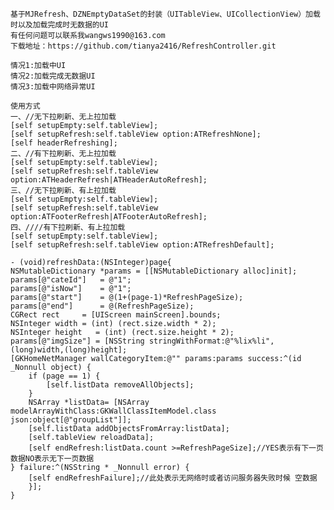     基于MJRefresh、DZNEmptyDataSet的封装（UITableView、UICollectionView）加载时以及加载完成时无数据的UI
    有任何问题可以联系我wangws1990@163.com
    下载地址：https://github.com/tianya2416/RefreshController.git
    
    情况1:加载中UI
    情况2:加载完成无数据UI
    情况3:加载中网络异常UI
    
    使用方式
    一、//无下拉刷新、无上拉加载
    [self setupEmpty:self.tableView];
    [self setupRefresh:self.tableView option:ATRefreshNone];
    [self headerRefreshing];
    二、//有下拉刷新、无上拉加载
    [self setupEmpty:self.tableView];
    [self setupRefresh:self.tableView option:ATHeaderRefresh|ATHeaderAutoRefresh];
    三、//无下拉刷新、有上拉加载
    [self setupEmpty:self.tableView];
    [self setupRefresh:self.tableView option:ATFooterRefresh|ATFooterAutoRefresh];
    四、////有下拉刷新、有上拉加载
    [self setupEmpty:self.tableView];
    [self setupRefresh:self.tableView option:ATRefreshDefault];
    
    - (void)refreshData:(NSInteger)page{
    NSMutableDictionary *params = [[NSMutableDictionary alloc]init];
    params[@"cateId"]   = @"1";
    params[@"isNow"]    = @"1";
    params[@"start"]    = @(1+(page-1)*RefreshPageSize);
    params[@"end"]      = @(RefreshPageSize);
    CGRect rect     = [UIScreen mainScreen].bounds;
    NSInteger width = (int) (rect.size.width * 2);
    NSInteger height   = (int) (rect.size.height * 2);
    params[@"imgSize"] = [NSString stringWithFormat:@"%lix%li",(long)width,(long)height];
    [GKHomeNetManager wallCategoryItem:@"" params:params success:^(id  _Nonnull object) {
        if (page == 1) {
            [self.listData removeAllObjects];
        }
        NSArray *listData= [NSArray modelArrayWithClass:GKWallClassItemModel.class json:object[@"groupList"]];
        [self.listData addObjectsFromArray:listData];
        [self.tableView reloadData];
        [self endRefresh:listData.count >=RefreshPageSize];//YES表示有下一页数据NO表示无下一页数据
    } failure:^(NSString * _Nonnull error) {
        [self endRefreshFailure];//此处表示无网络时或者访问服务器失败时候 空数据
        }];
    }
    
    
